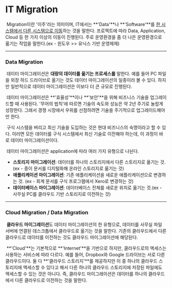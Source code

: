 # IT Migration



​	Migration이란 '이주'라는 의미이며, IT에서는 **'Data'**나 **'Software'**를 <u>한 시스템에서 다른 시스템으로 이동</u>하는 것을 말한다. 프로젝트에 따라 Data, Application, Cloud 등 한 가지 이상의 이동이 진행된다. 주로 운영환경을 좀 더 나은 운영환경으로 옮기는 작업을 말한다.(ex - 윈도우 >> 유닉스 기반 운영체제)



---



### Data Migration

​	데이터 마이그레이션은 **대량의 데이터를 옮기는 프로세스를** 말한다. 예를 들어 PC 파일을 외장 하드 드라이브로 옮기는 것도 데이터 마이그레이션의 일종이라 볼 수 있다. 하지만 일반적으로 데이터 마이그레이션은 이보다 더 큰 규모로 진행된다.

​	데이터 마이그레이션은 **'효율성'**이나 **'보안'**을 위해 비즈니스 기술을 업그레이드할 때 사용된다. '무어의 법칙'에 따르면 기술의 속도와 성능은 약 2년 주기로 놀랍게 성장한다. 그래서 경쟁 시장에서 우위를 선점하려면 기술을 주기적으로 업그레이드해야만 한다.

​	구식 시스템을 버리고 최신 기술을 도입하는 것은 현대 비즈니스의 숙명이라고 할 수 있다. 이러면 모든 데이터를 구식 시스템에서 최신 기술로 이전해야 하는데, 이 과정이 바로 데이터 마이그레이션이다.

​	데이터 마이그레이션은 application에 따라 여러 가지 유형으로 나뉜다.

- **스토리지 마이그레이션**: 데이터를 하나의 스토리지에서 다른 스토리지로 옮기는 것. (ex - 종이 문서를 디지털화해 온라인 스토리지로 옮기는 것)
- **애플리케이션 마이그레이션**: 기존 애플리케이션을 새로운 애플리케이션으로 변경하는 것. (ex - 회계 문서를 구식 프로그램에서 Xero로 변경하는 것)
- **데이터베이스 마이그레이션**: 데이터베이스 전체를 새로운 위치로 옮기는 것.(ex - 사무실 PC를 클라우드 기반 스토리지로 이전하는 것)



---



### Cloud Migration / Data Migration

​	**클라우드 마이그레이션**도 데이터 마이그레이션의 한 유형으로, 데이터를 사무실 파일 서버에 연결된 데스크톱에서 클라우드로 옮기는 것을 말한다. 기존의 클라우드에서 다른 클라우드로 데이터를 이전하는 것도 클라우드 마이그레이션에 해당된다.

​	**'Cloud'**는 기본적으로 **'Internet'**을 기반으로 하지만, 클라우드로의 액세스는 사용하는 서비스에 따라 다르다. 예를 들어, Dropbox와 Google 드라이브는 서로 다른 클라우드이다. 둘 다 **'클라우드 스토리지'**를 제공하지만 이 중 하나의 클라우드 스토리지에 액세스할 수 있다고 해서 다른 하나의 클라우드 스토리지에 저장된 파일에도 액세스할 수 있는 것은 아니다. 즉, 클라우드 마이그레이션은 데이터를 하나의 클라우드에서 다른 클라우드로 이전하는 것을 말한다.